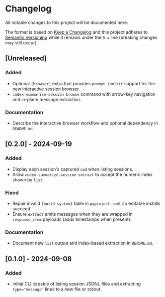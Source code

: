 # Changelog

All notable changes to this project will be documented here.

The format is based on [Keep a Changelog](https://keepachangelog.com/en/1.1.0/)
and this project adheres to [Semantic Versioning](https://semver.org/spec/v2.0.0.html)
while it remains under the `0.x` line (breaking changes may still occur).

## [Unreleased]
### Added
- Optional `[browser]` extra that provides `prompt_toolkit` support for the new interactive session browser.
- `codex-summarize-session browse` command with arrow-key navigation and in-place message extraction.

### Documentation
- Describe the interactive browser workflow and optional dependency in `README.md`.

## [0.2.0] - 2024-09-19
### Added
- Display each session's captured `cwd` when listing sessions.
- Allow `codex-summarize-session extract` to accept the numeric index shown by `list`.

### Fixed
- Repair invalid `[build-system]` table in `pyproject.toml` so editable installs succeed.
- Ensure `extract` emits messages when they are wrapped in `response_item` payloads (adds timestamps when present).

### Documentation
- Document new `list` output and index-based extraction in `README.md`.

## [0.1.0] - 2024-09-08
### Added
- Initial CLI capable of listing session JSONL files and extracting `type="message"` lines to a new file or stdout.
